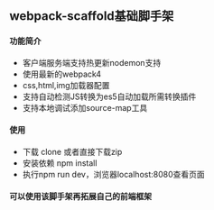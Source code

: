 ## webpack-scaffold基础脚手架

#### 功能简介
* 客户端服务端支持热更新nodemon支持
* 使用最新的webpack4
* css,html,img加载器配置
* 支持自动检测JS转换为es5自动加载所需转换插件
* 支持本地调试添加source-map工具

#### 使用
* 下载 clone 或者直接下载zip
* 安装依赖 npm install
* 执行npm run dev，浏览器localhost:8080查看页面

#### 可以使用该脚手架再拓展自己的前端框架
